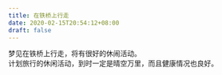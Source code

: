 ```yaml
---
title: 在铁桥上行走
date: 2020-02-15T20:54:12+08:00
draft: false
---
```


梦见在铁桥上行走，将有很好的休闹活动。<br>
计划旅行的休闲活动，到时一定是晴空万里，而且健康情况也良好。<br>
